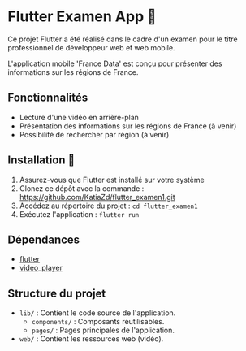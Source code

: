 # Flutter Examen App :iphone:

Ce projet Flutter a été réalisé dans le cadre d'un examen pour le titre professionnel de développeur web et web mobile.

L'application mobile 'France Data' est conçu pour présenter des informations sur les régions de France. 

## Fonctionnalités
- Lecture d'une vidéo en arrière-plan
- Présentation des informations sur les régions de France (à venir)
- Possibilité de rechercher par région (à venir)


## Installation :memo:
1. Assurez-vous que Flutter est installé sur votre système
2. Clonez ce dépôt avec la commande : https://github.com/KatiaZd/flutter_examen1.git
3. Accédez au répertoire du projet : `cd flutter_examen1`
4. Exécutez l'application : `flutter run`


## Dépendances
- [flutter](https://flutter.dev/)
- [video_player](https://pub.dev/packages/video_player)


## Structure du projet
- `lib/` : Contient le code source de l'application.
  - `components/` : Composants réutilisables.
  - `pages/` : Pages principales de l'application.
- `web/` : Contient les ressources web (vidéo).
